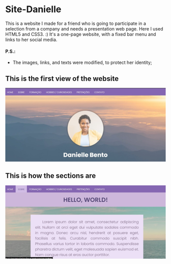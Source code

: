 # Site-Danielle
This is a website I made for a friend who is going to participate in a selection from a company and needs a presentation web page. Here I used HTML5 and CSS3. :)
It's a one-page website, with a fixed bar menu and links to her social media.

#### P.S.: 
* The images, links, and texts were modified, to protect her identity;

## This is the first view of the website
<img src="Imagens/imagem.jpg">

## This is how the sections are
<img src="Imagens/sobre.jpg">
